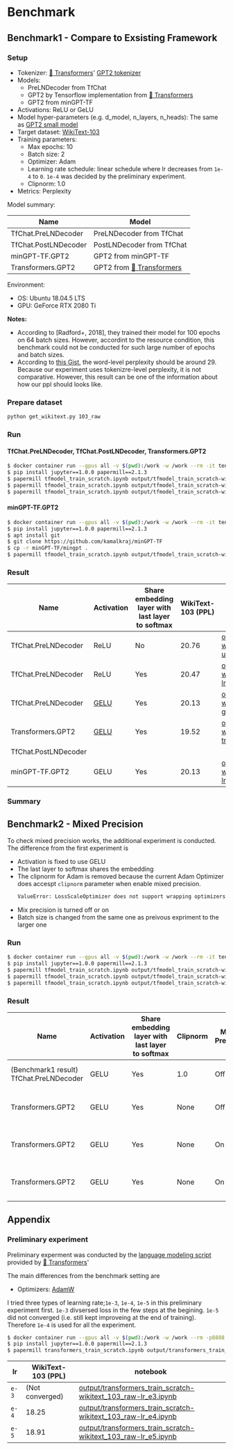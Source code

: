 # Benchmark

## Benchmark1 - Compare to Exsisting Framework

### Setup

* Tokenizer: [🤗 Transformers](https://github.com/huggingface/transformers)' [GPT2 tokenizer](https://huggingface.co/transformers/model_doc/gpt2.html#gpt2tokenizer)
* Models:
  * PreLNDecoder from TfChat
  * GPT2 by Tensorflow implementation from [🤗 Transformers](https://github.com/huggingface/transformers)
  * GPT2 from minGPT-TF
* Activations: ReLU or GeLU
* Model hyper-parameters (e.g. d_model, n_layers, n_heads): The same as [GPT2 small model](https://github.com/openai/gpt-2/blob/master/model_card.md)
* Target dataset: [WikiText-103](https://blog.einstein.ai/the-wikitext-long-term-dependency-language-modeling-dataset/)
* Training parameters:
  * Max epochs: 10
  * Batch size: 2
  * Optimizer: Adam
  * Learning rate schedule: linear schedule where lr decreases from `1e-4` to `0`. `1e-4` was decided by the preliminary experiment.
  * Clipnorm: 1.0
* Metrics: Perplexity

Model summary:

| Name | Model |
| --- | --- |
| TfChat.PreLNDecoder | PreLNDecoder from TfChat |
| TfChat.PostLNDecoder | PostLNDecoder from TfChat |
| minGPT-TF.GPT2 | GPT2 from minGPT-TF |
| Transformers.GPT2 | GPT2 from [🤗 Transformers](https://github.com/huggingface/transformers) |

Environment:

* OS: Ubuntu 18.04.5 LTS
* GPU: GeForce RTX 2080 Ti

**Notes:**

* According to [Radford+, 2018], they trained their model for 100 epochs on 64 batch sizes. However, accordint to the resource condition, this benchmark could not be conducted for such large number of epochs and batch sizes.
* According to [this Gist](https://gist.github.com/thomwolf/ca135416a30ea387aa20edaa9b21f0ed), the word-level perplexity should be around 29. Because our experiment uses tokenizre-level perplexity, it is not comparative. However, this result can be one of the information about how our ppl should looks like. 

### Prepare dataset

```sh
python get_wikitext.py 103_raw
```

### Run

#### TfChat.PreLNDecoder, TfChat.PostLNDecoder, Transformers.GPT2

```sh
$ docker container run --gpus all -v $(pwd):/work -w /work --rm -it tensorflow/tensorflow:2.3.1-gpu
$ pip install jupyter==1.0.0 papermill==2.1.3
$ papermill tfmodel_train_scratch.ipynb output/tfmodel_train_scratch-wikitext_103_raw-pre_ln-lr_e4.ipynb -p save_model_dir tfchat_model-lr_e4
$ papermill tfmodel_train_scratch.ipynb output/tfmodel_train_scratch-wikitext_103_raw-pre_ln-gelu-lr_e4.ipynb -p save_model_dir tfchat_model-gelu-lr_e4
$ papermill tfmodel_train_scratch.ipynb output/tfmodel_train_scratch-wikitext_103_raw-transformers-lr_e4.ipynb -p model_type transformers -p save_model_dir tfchat_transformers-lr_e4
```

#### minGPT-TF.GPT2

```sh
$ docker container run --gpus all -v $(pwd):/work -w /work --rm -it tensorflow/tensorflow:2.3.1-gpu
$ pip install jupyter==1.0.0 papermill==2.1.3
$ apt install git
$ git clone https://github.com/kamalkraj/minGPT-TF
$ cp -r minGPT-TF/mingpt .
$ papermill tfmodel_train_scratch.ipynb output/tfmodel_train_scratch-wikitext_103_raw-min_gpt-lr_e4.ipynb -p model_type min_gpt -p save_model_dir tfchat_model-min_gpt-lr_e4
```

### Result

| Name | Activation | Share embedding layer with last layer to softmax | WikiText-103 (PPL) | notebook |
| --- | --- | --- | --- | --- |
| TfChat.PreLNDecoder | ReLU | No | 20.76 | [output/tfmodel_train_scratch-wikitext_103_raw-pre_ln-unshare-lr_e4.ipynb](output/tfmodel_train_scratch-wikitext_103_raw-pre_ln-unshare-lr_e4.ipynb) |
| TfChat.PreLNDecoder | ReLU | Yes | 20.47 | [output/tfmodel_train_scratch-wikitext_103_raw-pre_ln-lr_e4.ipynb](output/tfmodel_train_scratch-wikitext_103_raw-pre_ln-lr_e4.ipynb) |
| TfChat.PreLNDecoder | [GELU](https://github.com/noriyukipy/tfchat/blob/change_default_gelu/tfchat/activations.py#L5) | Yes | 20.13 | [output/tfmodel_train_scratch-wikitext_103_raw-pre_ln-gelu-lr_e4.ipynb](output/tfmodel_train_scratch-wikitext_103_raw-pre_ln-gelu-lr_e4.ipynb) |
| Transformers.GPT2 | [GELU](https://github.com/huggingface/transformers/blob/v3.4.0/src/transformers/activations_tf.py#L19) | Yes | 19.52 | [output/tfmodel_train_scratch-wikitext_103_raw-transformers-lr_e4.ipynb](output/tfmodel_train_scratch-wikitext_103_raw-transformers-lr_e4.ipynb) |
| TfChat.PostLNDecoder | | | | |
| minGPT-TF.GPT2 | GELU | Yes | 20.13 | [output/tfmodel_train_scratch-wikitext_103_raw-min_gpt-lr_e4.ipynb](output/tfmodel_train_scratch-wikitext_103_raw-min_gpt-lr_e4.ipynb) |

### Summary

## Benchmark2 - Mixed Precision

To check mixed precision works, the additional experiment is conducted.
The difference from the first experiment is

- Activation is fixed to use GELU
- The last layer to softmax shares the embedding
- The clipnorm for Adam is removed because the current Adam Optimizer does accespt `clipnorm` parameter when enable mixed precision.
  ```txt
  ValueError: LossScaleOptimizer does not support wrapping optimizers with a clipnorm. Optimizer <tensorflow.python.keras.optimizer_v2.adam.Adam object at 0x7f4a39cb2490> has clipnorm 1.0
  ```
- Mix precision is turned off or on
- Batch size is changed from the same one as preivous expriment to the larger one

### Run

```sh
$ docker container run --gpus all -v $(pwd):/work -w /work --rm -it tensorflow/tensorflow:2.3.1-gpu
$ pip install jupyter==1.0.0 papermill==2.1.3
$ papermill tfmodel_train_scratch.ipynb output/tfmodel_train_scratch-wikitext_103_raw-pre_ln-gelu-lr_e4-clipnorm_none.ipynb -p save_model_dir tfchat_model-gelu-lr_e4 -p clipnorm None
$ papermill tfmodel_train_scratch.ipynb output/tfmodel_train_scratch-wikitext_103_raw-pre_ln-gelu-lr_e4-clipnorm_none-fp16.ipynb -p save_model_dir tfchat_model-gelu-lr_e4-clipnorm_none-fp16 -p clipnorm None -p fp16 True
$ papermill tfmodel_train_scratch.ipynb output/tfmodel_train_scratch-wikitext_103_raw-pre_ln-gelu-lr_e4-clipnorm_none-fp16-batch_size_4.ipynb -p save_model_dir tfchat_model-gelu-lr_e4-clipnorm_none-fp16-batch_size_4 -p clipnorm None -p fp16 True -p batch_size 4
```

### Result

| Name | Activation | Share embedding layer with last layer to softmax | Clipnorm | Mixed Precision | Batch size | WikiText-103 (PPL) | Training time for 1 epoch | notebook |
| --- | --- | --- | --- | --- | --- | --- | --- | --- |
| (Benchmark1 result) TfChat.PreLNDecoder | GELU | Yes | 1.0 | Off | 2 | 20.13 | 24675s |  [output/tfmodel_train_scratch-wikitext_103_raw-pre_ln-gelu-lr_e4.ipynb](output/tfmodel_train_scratch-wikitext_103_raw-pre_ln-gelu-lr_e4.ipynb) |
| Transformers.GPT2 | GELU | Yes | None | Off | 2 | 19.98 | 24472s | [output/tfmodel_train_scratch-wikitext_103_raw-pre_ln-gelu-lr_e4-clipnorm_none.ipynb](output/tfmodel_train_scratch-wikitext_103_raw-pre_ln-gelu-lr_e4-clipnorm_none.ipynb) |
| Transformers.GPT2 | GELU | Yes | None | On  | 2 | 20.09 | 16398s | [output/tfmodel_train_scratch-wikitext_103_raw-pre_ln-gelu-lr_e4-clipnorm_none-fp16.ipynb](output/tfmodel_train_scratch-wikitext_103_raw-pre_ln-gelu-lr_e4-clipnorm_none-fp16.ipynb) |
| Transformers.GPT2 | GELU | Yes | None | On  | 4 | 20.35 | 13045s | [output/tfmodel_train_scratch-wikitext_103_raw-pre_ln-gelu-lr_e4-clipnorm_none-fp16-batch_size_4.ipynb](output/tfmodel_train_scratch-wikitext_103_raw-pre_ln-gelu-lr_e4-clipnorm_none-fp16-batch_size_4.ipynb) |

## Appendix

### Preliminary experiment

Preliminary experment was conducted by the [language modeling script](https://github.com/huggingface/transformers/blob/v3.4.0/examples/language-modeling/run_language_modeling.py) provided by [🤗 Transformers](https://github.com/huggingface/transformers)'

The main differences from the benchmark setting are

* Optimizers: [AdamW](https://huggingface.co/transformers/main_classes/optimizer_schedules.html#adamw-pytorch)  

I tried three types of learning rate;`1e-3`, `1e-4`, `1e-5` in this preliminary experiment first. `1e-3` divsersed loss in the few steps at the begining. `1e-5` did not converged (i.e. still kept improveing at the end of training). Therefore `1e-4` is used for all the experiment.

```sh
$ docker container run --gpus all -v $(pwd):/work -w /work --rm -p8888:8888 -it pytorch/pytorch:1.6.0-cuda10.1-cudnn7-devel
$ pip install jupyter==1.0.0 papermill==2.1.3
$ papermill transformers_train_scratch.ipynb output/transformers_train_scratch-wikitext_103_raw-lr_e4.ipynb -p output_dir transformers_output-lr_e4
```

| lr | WikiText-103 (PPL) | notebook |
| --- | --- | --- |
| `e-3` | (Not converged) | [output/transformers_train_scratch-wikitext_103_raw-lr_e3.ipynb](output/transformers_train_scratch-wikitext_103_raw-lr_e3.ipynb) |
| `e-4` | 18.25 | [output/transformers_train_scratch-wikitext_103_raw-lr_e4.ipynb](output/transformers_train_scratch-wikitext_103_raw-lr_e4.ipynb) |
| `e-5` | 18.91 | [output/transformers_train_scratch-wikitext_103_raw-lr_e5.ipynb](output/transformers_train_scratch-wikitext_103_raw-lr_e5.ipynb) |
